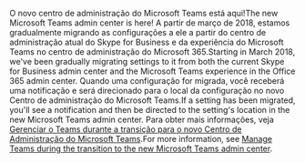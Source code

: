 <span data-ttu-id="125a3-101">O novo centro de administração do Microsoft Teams está aqui!</span><span class="sxs-lookup"><span data-stu-id="125a3-101">The new Microsoft Teams admin center is here!</span></span> <span data-ttu-id="125a3-102">A partir de março de 2018, estamos gradualmente migrando as configurações a ele a partir do centro de administração atual do Skype for Business e da experiência do Microsoft Teams no centro de administração do Microsoft 365.</span><span class="sxs-lookup"><span data-stu-id="125a3-102">Starting in March 2018, we've been gradually migrating settings to it from both the current Skype for Business admin center and the Microsoft Teams experience in the Office 365 admin center.</span></span> <span data-ttu-id="125a3-103">Quando uma configuração for migrada, você receberá uma notificação e será direcionado para o local da configuração no novo Centro de administração do Microsoft Teams.</span><span class="sxs-lookup"><span data-stu-id="125a3-103">If a setting has been migrated, you'll see a notification and then be directed to the setting's location in the new Microsoft Teams admin center.</span></span> <span data-ttu-id="125a3-104">Para obter mais informações, veja [Gerenciar o Teams durante a transição para o novo Centro de Administração do Microsoft Teams](../manage-teams-skypeforbusiness-admin-center.md).</span><span class="sxs-lookup"><span data-stu-id="125a3-104">For more information, see [Manage Teams during the transition to the new Microsoft Teams admin center](../manage-teams-skypeforbusiness-admin-center.md).</span></span>
